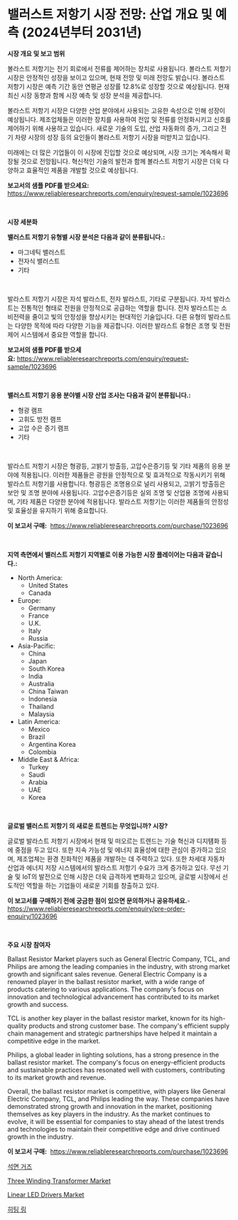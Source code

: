 <p><h1>밸러스트 저항기 시장 전망: 산업 개요 및 예측 (2024년부터 2031년)</h1></p><p><strong>시장 개요 및 보고 범위</strong></p>
<p><p>볼라스트 저항기는 전기 회로에서 전류를 제어하는 장치로 사용됩니다. 볼라스트 저항기 시장은 안정적인 성장을 보이고 있으며, 현재 전망 및 미래 전망도 밝습니다. 볼라스트 저항기 시장은 예측 기간 동안 연평균 성장률 12.8%로 성장할 것으로 예상됩니다. 현재 최신 시장 동향과 함께 시장 예측 및 성장 분석을 제공합니다.</p><p>볼라스트 저항기 시장은 다양한 산업 분야에서 사용되는 고유한 속성으로 인해 성장이 예상됩니다. 제조업체들은 이러한 장치를 사용하여 전압 및 전류를 안정화시키고 신호를 제어하기 위해 사용하고 있습니다. 새로운 기술의 도입, 산업 자동화의 증가, 그리고 전기 차량 시장의 성장 등의 요인들이 볼라스트 저항기 시장을 떠받치고 있습니다.</p><p>미래에는 더 많은 기업들이 이 시장에 진입할 것으로 예상되며, 시장 크기는 계속해서 확장될 것으로 전망됩니다. 혁신적인 기술의 발전과 함께 볼라스트 저항기 시장은 더욱 다양하고 효율적인 제품을 개발할 것으로 예상됩니다.</p></p>
<p><strong>보고서의 샘플 PDF를 받으세요:</strong> <a href="https://www.reliableresearchreports.com/enquiry/request-sample/1023696">https://www.reliableresearchreports.com/enquiry/request-sample/1023696</a></p>
<p>&nbsp;</p>
<p><strong>시장 세분화</strong></p>
<p><strong>밸러스트 저항기 유형별 시장 분석은 다음과 같이 분류됩니다.:</strong></p>
<p><ul><li>마그네틱 밸러스트</li><li>전자식 밸러스트</li><li>기타</li></ul></p>
<p>&nbsp;</p>
<p><p>발라스트 저항기 시장은 자석 발라스트, 전자 발라스트, 기타로 구분됩니다. 자석 발라스트는 전통적인 형태로 전원을 안정적으로 공급하는 역할을 합니다. 전자 발라스트는 소비전력을 줄이고 빛의 안정성을 향상시키는 현대적인 기술입니다. 다른 유형의 발라스트는 다양한 목적에 따라 다양한 기능을 제공합니다. 이러한 발라스트 유형은 조명 및 전원 제어 시스템에서 중요한 역할을 합니다.</p></p>
<p><strong>보고서의 샘플 PDF를 받으세요:</strong>&nbsp;<a href="https://www.reliableresearchreports.com/enquiry/request-sample/1023696">https://www.reliableresearchreports.com/enquiry/request-sample/1023696</a></p>
<p>&nbsp;</p>
<p><strong> 밸러스트 저항기 응용 분야별 시장 산업 조사는 다음과 같이 분류됩니다.:</strong></p>
<p><ul><li>형광 램프</li><li>고휘도 방전 램프</li><li>고압 수은 증기 램프</li><li>기타</li></ul></p>
<p>&nbsp;</p>
<p><p>발라스트 저항기 시장은 형광등, 고밝기 방출등, 고압수은증기등 및 기타 제품의 응용 분야에 적용됩니다. 이러한 제품들은 광원을 안정적으로 및 효과적으로 작동시키기 위해 발라스트 저항기를 사용합니다. 형광등은 조명용으로 널리 사용되고, 고밝기 방출등은 보안 및 조명 분야에 사용됩니다. 고압수은증기등은 실외 조명 및 산업용 조명에 사용되며, 기타 제품은 다양한 분야에 적용됩니다. 발라스트 저항기는 이러한 제품들의 안정성 및 효율성을 유지하기 위해 중요합니다.</p></p>
<p><strong>이 보고서 구매:</strong>&nbsp; <a href="https://www.reliableresearchreports.com/purchase/1023696">https://www.reliableresearchreports.com/purchase/1023696</a></p>
<p>&nbsp;</p>
<p><strong>지역 측면에서 밸러스트 저항기 지역별로 이용 가능한 시장 플레이어는 다음과 같습니다.:</strong></p>
<p><ul>
    <li>
        North America:
        <ul>
            <li>United States</li>
            <li>Canada</li>
        </ul>
    </li>
    <li>
        Europe:
        <ul>
            <li>Germany</li>
            <li>France</li>
            <li>U.K.</li>
            <li>Italy</li>
            <li>Russia</li>
        </ul>
    </li>
    <li>
        Asia-Pacific:
        <ul>
            <li>China</li>
            <li>Japan</li>
            <li>South Korea</li>
            <li>India</li>
            <li>Australia</li>
            <li>China Taiwan</li>
            <li>Indonesia</li>
            <li>Thailand</li>
            <li>Malaysia</li>
        </ul>
    </li>
    <li>
        Latin America:
        <ul>
            <li>Mexico</li>
            <li>Brazil</li>
            <li>Argentina Korea</li>
            <li>Colombia</li>
        </ul>
    </li>
    <li>
        Middle East & Africa:
        <ul>
            <li>Turkey</li>
            <li>Saudi</li>
            <li>Arabia</li>
            <li>UAE</li>
            <li>Korea</li>
        </ul>
    </li>
    </ul></p>
<p>&nbsp;</p>
<p><strong>글로벌 밸러스트 저항기 의 새로운 트렌드는 무엇입니까? 시장?</strong></p>
<p><p>글로벌 발라스트 저항기 시장에서 현재 및 떠오르는 트렌드는 기술 혁신과 디지턤화 등에 중점을 두고 있다. 또한 지속 가능성 및 에너지 효율성에 대한 관심이 증가하고 있으며, 제조업체는 환경 친화적인 제품을 개발하는 데 주력하고 있다. 또한 차세대 자동차 산업과 에너지 저장 시스템에서의 발라스트 저항기 수요가 크게 증가하고 있다. 무선 기술 및 IoT의 발전으로 인해 시장은 더욱 급격하게 변화하고 있으며, 글로벌 시장에서 선도적인 역할을 하는 기업들이 새로운 기회를 창출하고 있다.</p></p>
<p><strong>이 보고서를 구매하기 전에 궁금한 점이 있으면 문의하거나 공유하세요.</strong>- <a href="https://www.reliableresearchreports.com/enquiry/pre-order-enquiry/1023696">https://www.reliableresearchreports.com/enquiry/pre-order-enquiry/1023696</a></p>
<p>&nbsp;</p>
<p><strong>주요 시장 참여자</strong></p>
<p><p>Ballast Resistor Market players such as General Electric Company, TCL, and Philips are among the leading companies in the industry, with strong market growth and significant sales revenue. General Electric Company is a renowned player in the ballast resistor market, with a wide range of products catering to various applications. The company's focus on innovation and technological advancement has contributed to its market growth and success.</p><p>TCL is another key player in the ballast resistor market, known for its high-quality products and strong customer base. The company's efficient supply chain management and strategic partnerships have helped it maintain a competitive edge in the market.</p><p>Philips, a global leader in lighting solutions, has a strong presence in the ballast resistor market. The company's focus on energy-efficient products and sustainable practices has resonated well with customers, contributing to its market growth and revenue.</p><p>Overall, the ballast resistor market is competitive, with players like General Electric Company, TCL, and Philips leading the way. These companies have demonstrated strong growth and innovation in the market, positioning themselves as key players in the industry. As the market continues to evolve, it will be essential for companies to stay ahead of the latest trends and technologies to maintain their competitive edge and drive continued growth in the industry.</p></p>
<p><strong>이 보고서 구매:</strong>&nbsp;&nbsp;<a href="https://www.reliableresearchreports.com/purchase/1023696">https://www.reliableresearchreports.com/purchase/1023696</a></p>
<p><p><a href="https://github.com/CliftonFisher9067/Market-Research-Report-List-1/blob/main/52316129085.md">석면 거즈</a></p><p><a href="https://github.com/changoleonlaverguenzanoexiste/Market-Research-Report-List-2/blob/main/three-winding-transformer-market.md">Three Winding Transformer Market</a></p><p><a href="https://github.com/dimitrishawkinswaynenp91rgz/Market-Research-Report-List-2/blob/main/linear-led-drivers-market.md">Linear LED Drivers Market</a></p><p><a href="https://github.com/fernandotryO5lson96765/Market-Research-Report-List-1/blob/main/73159629086.md">히팅 링</a></p></p>
